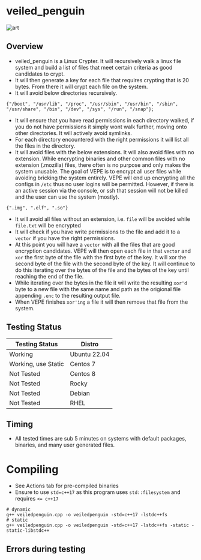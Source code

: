 # veiled_penguin
![art](https://github.com/user-attachments/assets/489826d0-6d57-41e5-87a0-d3f7d11dd523)

## Overview
- veiled_penguin is a Linux Crypter. It will recursively walk a linux file system and build a list of files that meet certain criteria as good candidates to crypt.
- It will then generate a key for each file that requires crypting that is 20 bytes. From there it will crypt each file on the system.
- It will avoid below directories recursively.
````
{"/boot", "/usr/lib", "/proc", "/usr/sbin", "/usr/bin", "/sbin", "/usr/share", "/bin", "/dev", "/sys", "/run", "/snap"};
````
- It will ensure that you have read permissions in each directory walked, if you do not have permissions it simply wont walk further, moving onto other directories. It will actively avoid symlinks.
- For each directory encountered with the right permissions it will list all the files in the directory.
- It will avoid files with the below extensions. It will also avoid files with no extension. While encrypting binaries and other common files with no extension (.mozilla) files, there often is no purpose and only makes the system unusable. The goal of VEPE is to encrypt all user files while avoiding bricking the system entirely. VEPE will end up encrypting all the configs in `/etc` thus no user logins will be permitted.  However, if there is an active session via the console, or ssh that session will not be killed and the user can use the system (mostly).
````
{".img", ".elf", ".so"}
````
- It will avoid all files without an extension, i.e. `file` will be avoided while `file.txt` will be encrypted
- It will check if you have write permissions to the file and add it to a `vector` if you have the right permissions.
- At this point you will have a `vector` with all the files that are good encryption candidates. VEPE will then open each file in that `vector` and `xor` the first byte of the file with the first byte of the key. It will xor the second byte of the file with the second byte of the key. It will continue to do this iterating over the bytes of the file and the bytes of the key until reaching the end of the file.
- While iterating over the bytes in the file it will write the resulting `xor'd` byte to a new file with the same name and path as the origional file appending `.enc` to the resulting output file.
- When VEPE finishes `xor'ing` a file it will then remove that file from the system.
## Testing Status

| Testing Status | Distro       |
| -------------- | ------------ |
| Working | Ubuntu 22.04 |
| Working, use Static | Centos 7 |
| Not Tested | Centos 8 |
| Not Tested | Rocky |
| Not Tested | Debian |
| Not Tested | RHEL |
## Timing
- All tested times are sub 5 minutes on systems with default packages, binaries, and many user generated files.

# Compiling
- See Actions tab for pre-compiled binaries
- Ensure to use `std=c++17` as this program uses `std::filesystem` and requires `<= c++17`
````
# dynamic
g++ veiledpenguin.cpp -o veiledpenguin -std=c++17 -lstdc++fs
# static
g++ veiledpenguin.cpp -o veiledpenguin -std=c++17 -lstdc++fs -static -static-libstdc++
````
## Errors during testing

